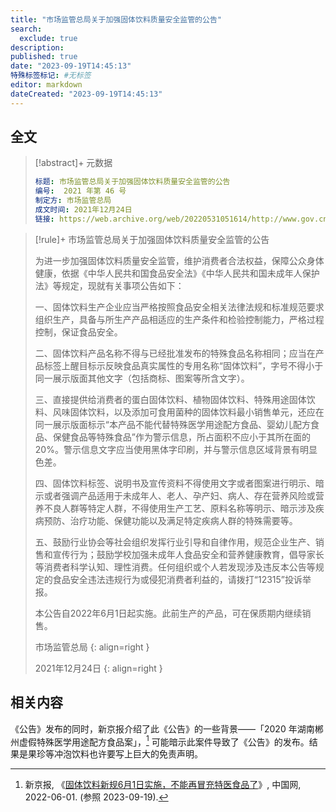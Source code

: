 ```yaml
---
title: "市场监管总局关于加强固体饮料质量安全监管的公告"
search:
  exclude: true
description:
published: true
date: "2023-09-19T14:45:13"
特殊标签标记: #无标签
editor: markdown
dateCreated: "2023-09-19T14:45:13"
---
```


## 全文

> [!abstract]+ 元数据
>
> ```yaml
> 标题: 市场监管总局关于加强固体饮料质量安全监管的公告
> 编号:  2021 年第 46 号
> 制定方: 市场监管总局
> 成文时间: 2021年12月24日
> 链接: https://web.archive.org/web/20220531051614/http://www.gov.cn/zhengce/zhengceku/2022-01/09/content_5667288.htm
> ```

> [!rule]+ 市场监管总局关于加强固体饮料质量安全监管的公告
>
> 为进一步加强固体饮料质量安全监管，维护消费者合法权益，保障公众身体健康，依据《中华人民共和国食品安全法》《中华人民共和国未成年人保护法》等规定，现就有关事项公告如下：
>
> 一、固体饮料生产企业应当严格按照食品安全相关法律法规和标准规范要求组织生产，具备与所生产产品相适应的生产条件和检验控制能力，严格过程控制，保证食品安全。
>
> 二、固体饮料产品名称不得与已经批准发布的特殊食品名称相同；应当在产品标签上醒目标示反映食品真实属性的专用名称“固体饮料”，字号不得小于同一展示版面其他文字（包括商标、图案等所含文字）。
>
> 三、直接提供给消费者的蛋白固体饮料、植物固体饮料、特殊用途固体饮料、风味固体饮料，以及添加可食用菌种的固体饮料最小销售单元，还应在同一展示版面标示“本产品不能代替特殊医学用途配方食品、婴幼儿配方食品、保健食品等特殊食品”作为警示信息，所占面积不应小于其所在面的20%。警示信息文字应当使用黑体字印刷，并与警示信息区域背景有明显色差。
>
> 四、固体饮料标签、说明书及宣传资料不得使用文字或者图案进行明示、暗示或者强调产品适用于未成年人、老人、孕产妇、病人、存在营养风险或营养不良人群等特定人群，不得使用生产工艺、原料名称等明示、暗示涉及疾病预防、治疗功能、保健功能以及满足特定疾病人群的特殊需要等。
>
> 五、鼓励行业协会等社会组织发挥行业引导和自律作用，规范企业生产、销售和宣传行为；鼓励学校加强未成年人食品安全和营养健康教育，倡导家长等消费者科学认知、理性消费。任何组织或个人若发现涉及违反本公告等规定的食品安全违法违规行为或侵犯消费者利益的，请拨打“12315”投诉举报。
>
> 本公告自2022年6月1日起实施。此前生产的产品，可在保质期内继续销售。
>
> 市场监管总局
> {: align=right }
>
> 2021年12月24日
> {: align=right }

## 相关内容

《公告》发布的同时，新京报介绍了此《公告》的一些背景——「2020 年湖南郴州虚假特殊医学用途配方食品案」，[^48418] 可能暗示此案件导致了《公告》的发布。结果是果珍等冲泡饮料也许要写上巨大的免责声明。

[^48418]: 新京报, 《[固体饮料新规6月1日实施，不能再冒充特医食品了](https://web.archive.org/web/20230208211900/http://food.china.com.cn/2022-06/01/content_78248418.htm)》, 中国网, 2022-06-01. (参照 2023-09-19).
